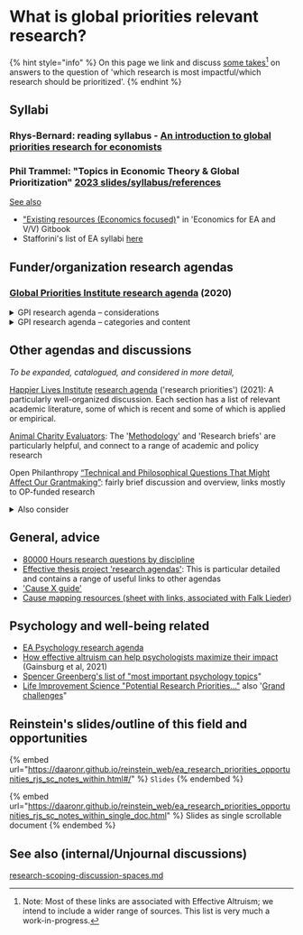 # What is global priorities relevant research?

{% hint style="info" %}
On this page we link and discuss [some takes](#user-content-fn-1)[^1] on answers to the question of 'which research is most impactful/which research should be prioritized'.
{% endhint %}

## Syllabi

### Rhys-Bernard: reading syllabus - [An introduction to global priorities research for economists](https://forum.effectivealtruism.org/posts/dia3NcGCqLXhWmsaX/an-introduction-to-global-priorities-research-for-economists)

### Phil Trammel: "Topics in Economic Theory & Global Prioritization"  [2023 slides/syllabus/references](https://docs.google.com/document/d/1f8AR\_iftjgwh8n182U-LxIutmNkTTXq4OBLlM4FOU\_I/edit)&#x20;





[See also ](https://globalimpact.gitbook.io/economics-for-ea-and-vice-versa/existing-resources-programs-examples)

* ["Existing resources (Economics focused)](https://globalimpact.gitbook.io/economics-for-ea-and-vice-versa/existing-resources-programs-examples)" in 'Economics for EA and V/V) Gitbook
* &#x20;Stafforini's list of EA syllabi [here](http://www.stafforini.com/blog/effective-altruism-syllabi)

## **Funder/organization research agendas**

### [Global Priorities Institute research agenda](https://globalprioritiesinstitute.org/research-agenda-web-version/) (2020)

<details>

<summary>GPI research agenda – considerations</summary>

GPI focuses on _prioritization_ research – what to prioritize and why; how to consider this. They focus less on 'how to _implement_ improvements and interventions'.

The agenda is divided into "The longtermism paradigm", and "General issues in global prioritisation".

It focuses largely on formal theory (in philosophy, economics, and decision science), and to a lesser extent. methodology. They aim to identify and inform "crucial considerations", and rarely focus on specific impact-assessments.

Nonetheless, the agenda cites some empirical and directly-policy-relevant work, and there are suggestions (e.g., from Eva Vivalt) that they might move more towards this in the future.

</details>

<details>

<summary>GPI research agenda – categories and content</summary>

Below, I (Reinstein) list the categories from GPI's 2020 agenda. I give a first-pass impression of the relevance of these for The Unjournal, in \~descending order (bold = 'most clearly relevant').

[**1. The longtermism paradigm**](https://globalprioritiesinstitute.org/research-agenda-web-version/#1\_The\_longtermism\_paradigm):tada:

_**More relevant to The Unjournal:**_

* _**"**_[_**Reducing and mitigating catastrophic risk**_](https://globalprioritiesinstitute.org/research-agenda-web-version/#13\_Reducing\_and\_mitigating\_catastrophic\_risk)_**"**_
* **"**[_**Economic growth, population growth and inequality**_](https://globalprioritiesinstitute.org/research-agenda-web-version/#16\_Economic\_growth\_population\_growth\_and\_inequality)_**"**_
* "[Forecasting the long-term future](https://globalprioritiesinstitute.org/research-agenda-web-version/#18\_Forecasting\_the\_long-term\_future)"

_Less relevant to The Unjournal:_ "[Intergenerational governance](https://globalprioritiesinstitute.org/research-agenda-web-version/#15\_Intergenerational\_governance)", "[The value of the future of humanity](https://globalprioritiesinstitute.org/research-agenda-web-version/#12\_The\_value\_of\_the\_future\_of\_humanity)", "[Articulation and evaluation of longtermism](https://globalprioritiesinstitute.org/research-agenda-web-version/#11\_Articulation\_and\_evaluation\_of\_longtermism)", "[Other ways of leveraging the size of the future](https://globalprioritiesinstitute.org/research-agenda-web-version/#14\_Other\_ways\_of\_leveraging\_the\_size\_of\_the\_future)", "[Moral uncertainty for longtermists](https://globalprioritiesinstitute.org/research-agenda-web-version/#17\_Moral\_uncertainty\_for\_longtermists)"

[**2. General issues in global prioritisation**](https://globalprioritiesinstitute.org/research-agenda-web-version/#2\_General\_issues\_in\_global\_prioritisation)

_**More relevant to The Unjournal:**_

* [**Distributions of cost-effectiveness**](https://globalprioritiesinstitute.org/research-agenda-web-version/#25\_Distributions\_of\_cost-effectiveness)
* [Institutions](https://globalprioritiesinstitute.org/research-agenda-web-version/#28\_Institutions)
* [Optimal timing and discounting](https://globalprioritiesinstitute.org/research-agenda-web-version/#23\_Optimal\_timing\_and\_discounting)
* [Diversification and hedging](https://globalprioritiesinstitute.org/research-agenda-web-version/#24\_Diversification\_and\_hedging)
* [Modelling altruism](https://globalprioritiesinstitute.org/research-agenda-web-version/#26\_Modelling\_altruism)
* [Altruistic coordination](https://globalprioritiesinstitute.org/research-agenda-web-version/#27\_Altruistic\_coordination)

Less relevant:[ Decision-theoretic issues](https://globalprioritiesinstitute.org/research-agenda-web-version/#21\_Decision-theoretic\_issues), [Epistemological issues](https://globalprioritiesinstitute.org/research-agenda-web-version/#22\_Epistemological\_issues)

</details>

## Other agendas and discussions

_To be expanded, catalogued, and considered in more detail,_

[Happier Lives Institute](https://www.happierlivesinstitute.org/research-agenda.html) [research agenda](https://www.happierlivesinstitute.org/research-agenda.html) ('research priorities') (2021): A particularly well-organized discussion. Each section has a list of relevant academic literature, some of which is recent and some of which is applied or empirical.

[Animal Charity Evaluators](https://animalcharityevaluators.org/research/): The '[Methodology](https://animalcharityevaluators.org/research/methodology/)' and 'Research briefs' are particularly helpful, and connect to a range of academic and policy research

Open Philanthropy [“Technical and Philosophical Questions That Might Affect Our Grantmaking”](https://www.openphilanthropy.org/blog/technical-and-philosophical-questions-might-affect-our-grantmaking): fairly brief discussion and overview, links mostly to OP-funded research

<details>

<summary>Also consider</summary>

[Giving What We Can 'high impact causes'](https://www.givingwhatwecan.org/cause-areas): some simple discussions of the cause they prioritize, backed by numbers and links/citations

\
[Rethink Priorities 2021 strategy (forum post)](https://forum.effectivealtruism.org/posts/33AnPajNYmNrdXQbj/rethink-priorities-2020-impact-and-2021-strategy): Some directional suggestions under "Our research going forward is expected to focus on"

[UNICEF strategic plan](https://www.unicef.org/reports/unicef-strategic-plan-2022-2025): Not easy to link to research; they have a large number of priorities, goals, and principles; see infographic: <img src=".gitbook/assets/image (10).png" alt="" data-size="line">

</details>

## **General, advice**

* [80000 Hours research questions by discipline](https://80000hours.org/articles/research-questions-by-discipline/)
* [Effective thesis project 'research agendas'](https://effectivethesis.org/research-agendas/): This is particular detailed and contains a range of useful links to other agendas
* ['Cause X guide'](https://forum.effectivealtruism.org/posts/kFmFLcdSFKo2GFJkc/cause-x-guide)
* [Cause mapping resources (sheet with links, associated with Falk Lieder](https://docs.google.com/spreadsheets/d/1b8Tw0OpyTSh-qbW6yAD93asrI1nEwc2\_GseJRlh-kJM/edit#gid=460638401))

## **Psychology and well-being related**

* [EA Psychology research agenda](https://www.eapsychology.org/research-agenda)
* [How effective altruism can help psychologists maximize their impact](https://psyarxiv.com/8dw59/) (Gainsburg et al, 2021)
* [Spencer Greenberg's list of "most important psychology topics](https://docs.google.com/spreadsheets/d/1cIreVxInZh9a6rWq2Qc-HRzp5UE1oL1ZUiQVD1ZsUec/edit#gid=0)"
* [Life Improvement Science "Potential Research Priorities..."](https://www.life-improvement.science/research-priorities/promising-questions) also '[Grand challenges](https://www.life-improvement.science/research-priorities/gcmain)"

## Reinstein's slides/outline of this field and opportunities

{% embed url="https://daaronr.github.io/reinstein_web/ea_research_priorities_opportunities_rjs_sc_notes_within.html#/" %}
`Slides`
{% endembed %}

{% embed url="https://daaronr.github.io/reinstein_web/ea_research_priorities_opportunities_rjs_sc_notes_within_single_doc.html" %}
Slides as single scrollable document
{% endembed %}





## See also (internal/Unjournal discussions)

[research-scoping-discussion-spaces.md](management-tech-details-discussion/research-scoping-discussion-spaces.md "mention")





[^1]: Note: Most of these links are associated with Effective Altruism; we intend to include a wider range of sources. This list is very much a work-in-progress.
